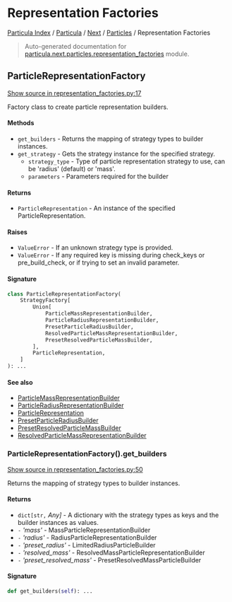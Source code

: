 # Representation Factories

[Particula Index](../../../README.md#particula-index) / [Particula](../../index.md#particula) / [Next](../index.md#next) / [Particles](./index.md#particles) / Representation Factories

> Auto-generated documentation for [particula.next.particles.representation_factories](https://github.com/uncscode/particula/blob/main/particula/next/particles/representation_factories.py) module.

## ParticleRepresentationFactory

[Show source in representation_factories.py:17](https://github.com/uncscode/particula/blob/main/particula/next/particles/representation_factories.py#L17)

Factory class to create particle representation builders.

#### Methods

- `get_builders` - Returns the mapping of strategy types to builder
    instances.
- `get_strategy` - Gets the strategy instance for the specified strategy.
    - `strategy_type` - Type of particle representation strategy to use,
    can be 'radius' (default) or 'mass'.
    - `parameters` - Parameters required for
    the builder

#### Returns

- `ParticleRepresentation` - An instance of the specified
ParticleRepresentation.

#### Raises

- `ValueError` - If an unknown strategy type is provided.
- `ValueError` - If any required key is missing during check_keys or
    pre_build_check, or if trying to set an invalid parameter.

#### Signature

```python
class ParticleRepresentationFactory(
    StrategyFactory[
        Union[
            ParticleMassRepresentationBuilder,
            ParticleRadiusRepresentationBuilder,
            PresetParticleRadiusBuilder,
            ResolvedParticleMassRepresentationBuilder,
            PresetResolvedParticleMassBuilder,
        ],
        ParticleRepresentation,
    ]
): ...
```

#### See also

- [ParticleMassRepresentationBuilder](./representation_builders.md#particlemassrepresentationbuilder)
- [ParticleRadiusRepresentationBuilder](./representation_builders.md#particleradiusrepresentationbuilder)
- [ParticleRepresentation](./representation.md#particlerepresentation)
- [PresetParticleRadiusBuilder](./representation_builders.md#presetparticleradiusbuilder)
- [PresetResolvedParticleMassBuilder](./representation_builders.md#presetresolvedparticlemassbuilder)
- [ResolvedParticleMassRepresentationBuilder](./representation_builders.md#resolvedparticlemassrepresentationbuilder)

### ParticleRepresentationFactory().get_builders

[Show source in representation_factories.py:50](https://github.com/uncscode/particula/blob/main/particula/next/particles/representation_factories.py#L50)

Returns the mapping of strategy types to builder instances.

#### Returns

- `dict[str,` *Any]* - A dictionary with the strategy types as keys and
the builder instances as values.
- `-` *'mass'* - MassParticleRepresentationBuilder
- `-` *'radius'* - RadiusParticleRepresentationBuilder
- `-` *'preset_radius'* - LimitedRadiusParticleBuilder
- `-` *'resolved_mass'* - ResolvedMassParticleRepresentationBuilder
- `-` *'preset_resolved_mass'* - PresetResolvedMassParticleBuilder

#### Signature

```python
def get_builders(self): ...
```
